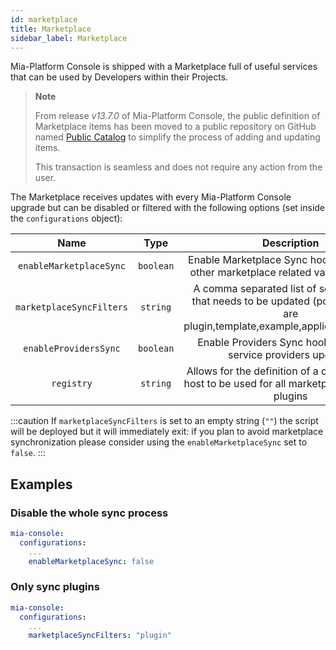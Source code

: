 ```yaml
---
id: marketplace
title: Marketplace
sidebar_label: Marketplace
---
```


<!--
WARNING: this file was automatically generated by Mia-Platform Doc Aggregator.
DO NOT MODIFY IT BY HAND.
Instead, modify the source file and run the aggregator to regenerate this file.
-->

Mia-Platform Console is shipped with a Marketplace full of useful services that can be used by Developers within their Projects.

> **Note**
>
> From release _v13.7.0_ of Mia-Platform Console, the public definition of Marketplace items has been moved to a public repository on GitHub named [Public Catalog](https://github.com/mia-platform-marketplace/public-catalog) to simplify the process of adding and updating items.
>
> This transaction is seamless and does not require any action from the user.

The Marketplace receives updates with every Mia-Platform Console upgrade but can be disabled or filtered with the following options (set inside the `configurations` object):

| Name | Type | Description | Default | Optional |
|:----:|:----:|:-----------:|:-------:|:--------:|
|`enableMarketplaceSync`| `boolean` | Enable Marketplace Sync hook. If false, any other marketplace related value is ignored. | `true` | ✅ |
|`marketplaceSyncFilters`| `string` | A comma separated list of services types that needs to be updated (possible values are plugin,template,example,application,sidecar). | `plugin` | ✅ |
|`enableProvidersSync` | `boolean` | Enable Providers Sync hook for runtime service providers updates. | `true` | ✅ |
|`registry` | `string` | Allows for the definition of a custom registry host to be used for all marketplace-managed plugins |  | ✅ |

:::caution
If `marketplaceSyncFilters` is set to an empty string (`""`) the script will be deployed but it will immediately exit: if you plan to avoid marketplace synchronization please consider using the `enableMarketplaceSync` set to `false`.
:::

## Examples

### Disable the whole sync process

```yaml
mia-console:
  configurations:
    ...
    enableMarketplaceSync: false
```

### Only sync plugins

```yaml
mia-console:
  configurations:
    ...
    marketplaceSyncFilters: "plugin"
```
